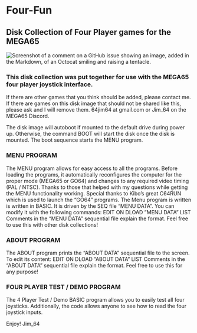 # Four-Fun
## Disk Collection of Four Player games for the MEGA65

![Screenshot of a comment on a GitHub issue showing an image, added in the Markdown, of an Octocat smiling and raising a tentacle.](https://myoctocat.com/assets/images/base-octocat.svg)

### This disk collection was put together for use with the MEGA65 four player joystick interface.

If there are other games that you think should be added, please contact me.
If there are games on this disk image that should not be shared like this, please ask and I will remove them.
64jim64 at gmail.com or Jim_64 on the MEGA65 Discord.

The disk image will autoboot if mounted to the default drive during power up. Otherwise, the command BOOT will start the disk once the disk is mounted. The boot sequence starts the MENU program.

### MENU PROGRAM
The MENU program allows for easy access to all the programs. Before loading the programs, it automatically reconfigures the computer for the proper mode (MEGA65 or GO64) and changes to any required video timing (PAL / NTSC).
Thanks to those that helped with my questions while getting the MENU functionality working. Special thanks to Kibo’s great C64RUN which is used to launch the “GO64” programs.
The Menu program is written is written in BASIC. It is driven by the SEQ file “MENU DATA”. You can modify it with the following commands:
EDIT ON
DLOAD ”MENU DATA”
LIST
Comments in the “MENU DATA” sequential file explain the format. Feel free to use this with other disk collections!

### ABOUT PROGRAM
The ABOUT program prints the “ABOUT DATA” sequential file to the screen. To edit its content:
EDIT ON
DLOAD ”ABOUT DATA”
LIST
Comments in the “ABOUT DATA” sequential file explain the format. Feel free to use this for any purpose!

### FOUR PLAYER TEST / DEMO PROGRAM
The 4 Player Test / Demo BASIC program allows you to easily test all four joysticks. Additionally, the code allows anyone to see how to read the four joystick inputs.


Enjoy! 
Jim_64
